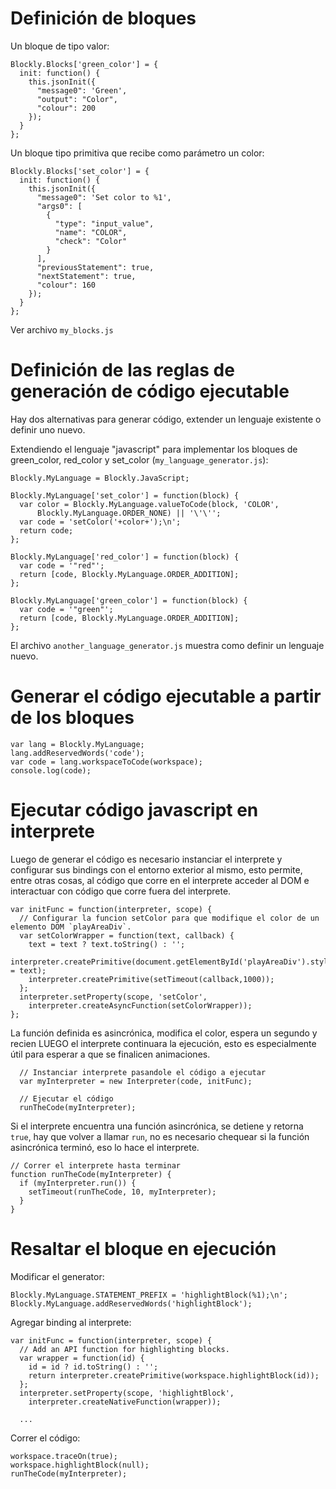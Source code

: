Definición de bloques
=====================

Un bloque de tipo valor:

    Blockly.Blocks['green_color'] = {
      init: function() {
        this.jsonInit({
          "message0": 'Green',
          "output": "Color",
          "colour": 200
        });
      }
    };

Un bloque tipo primitiva que recibe como parámetro un color:

    Blockly.Blocks['set_color'] = {
      init: function() {
        this.jsonInit({
          "message0": 'Set color to %1',
          "args0": [
            {
              "type": "input_value",
              "name": "COLOR",
              "check": "Color"
            }
          ],
          "previousStatement": true,
          "nextStatement": true,
          "colour": 160
        });
      }
    };

Ver archivo `my_blocks.js`

Definición de las reglas de generación de código ejecutable
=================================================

Hay dos alternativas para generar código, extender un lenguaje existente o definir uno nuevo.

Extendiendo el lenguaje "javascript" para implementar los bloques de green_color, red_color y set_color (`my_language_generator.js`):

    Blockly.MyLanguage = Blockly.JavaScript;

    Blockly.MyLanguage['set_color'] = function(block) {
      var color = Blockly.MyLanguage.valueToCode(block, 'COLOR',
          Blockly.MyLanguage.ORDER_NONE) || '\'\'';
      var code = 'setColor('+color+');\n';
      return code;
    };

    Blockly.MyLanguage['red_color'] = function(block) {
      var code = '"red"';
      return [code, Blockly.MyLanguage.ORDER_ADDITION];
    };

    Blockly.MyLanguage['green_color'] = function(block) {
      var code = '"green"';
      return [code, Blockly.MyLanguage.ORDER_ADDITION];
    };

El archivo `another_language_generator.js` muestra como definir un lenguaje nuevo.

Generar el código ejecutable a partir de los bloques
=====================================================

    var lang = Blockly.MyLanguage;
    lang.addReservedWords('code');
    var code = lang.workspaceToCode(workspace);
    console.log(code);

Ejecutar código javascript en interprete
========================================

Luego de generar el código es necesario instanciar el interprete y configurar sus bindings con el entorno exterior al mismo, esto permite, entre otras cosas, al código que corre en el interprete acceder al DOM e interactuar con código que corre fuera del interprete.

    var initFunc = function(interpreter, scope) {
      // Configurar la funcion setColor para que modifique el color de un elemento DOM `playAreaDiv`.
      var setColorWrapper = function(text, callback) {
        text = text ? text.toString() : '';
        interpreter.createPrimitive(document.getElementById('playAreaDiv').style.backgroundColor = text);
        interpreter.createPrimitive(setTimeout(callback,1000));
      };
      interpreter.setProperty(scope, 'setColor',
        interpreter.createAsyncFunction(setColorWrapper));
    };

La función definida es asincrónica, modifica el color, espera un segundo y recien LUEGO el interprete continuara la ejecución, esto es especialmente útil para esperar a que se finalicen animaciones.

      // Instanciar interprete pasandole el código a ejecutar
      var myInterpreter = new Interpreter(code, initFunc);

      // Ejecutar el código
      runTheCode(myInterpreter);

  Si el interprete encuentra una función asincrónica, se detiene y retorna `true`, hay que volver a llamar `run`, no es necesario chequear si la función asincrónica terminó, eso lo hace el interprete.

    // Correr el interprete hasta terminar
    function runTheCode(myInterpreter) {
      if (myInterpreter.run()) {
        setTimeout(runTheCode, 10, myInterpreter);
      }
    }

Resaltar el bloque en ejecución
===================================

Modificar el generator:

    Blockly.MyLanguage.STATEMENT_PREFIX = 'highlightBlock(%1);\n';
    Blockly.MyLanguage.addReservedWords('highlightBlock');

Agregar binding al interprete:

    var initFunc = function(interpreter, scope) {
      // Add an API function for highlighting blocks.
      var wrapper = function(id) {
        id = id ? id.toString() : '';
        return interpreter.createPrimitive(workspace.highlightBlock(id));
      };
      interpreter.setProperty(scope, 'highlightBlock',
        interpreter.createNativeFunction(wrapper));

      ...

Correr el código:

    workspace.traceOn(true);
    workspace.highlightBlock(null);
    runTheCode(myInterpreter);
